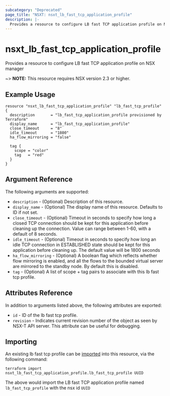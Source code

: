 ```yaml
---
subcategory: "Deprecated"
page_title: "NSXT: nsxt_lb_fast_tcp_application_profile"
description: |-
  Provides a resource to configure LB fast TCP application profile on NSX manager
---
```


# nsxt_lb_fast_tcp_application_profile

Provides a resource to configure LB fast TCP application profile on NSX manager

~> **NOTE:** This resource requires NSX version 2.3 or higher.

## Example Usage

```hcl
resource "nsxt_lb_fast_tcp_application_profile" "lb_fast_tcp_profile" {
  description       = "lb_fast_tcp_application_profile provisioned by Terraform"
  display_name      = "lb_fast_tcp_application_profile"
  close_timeout     = "8"
  idle_timeout      = "1800"
  ha_flow_mirroring = "false"

  tag {
    scope = "color"
    tag   = "red"
  }
}
```

## Argument Reference

The following arguments are supported:

* `description` - (Optional) Description of this resource.
* `display_name` - (Optional) The display name of this resource. Defaults to ID if not set.
* `close_timeout` - (Optional) Timeout in seconds to specify how long a closed TCP connection should be kept for this application before cleaning up the connection. Value can range between 1-60, with a default of 8 seconds.
* `idle_timeout` - (Optional) Timeout in seconds to specify how long an idle TCP connection in ESTABLISHED state should be kept for this application before cleaning up. The default value will be 1800 seconds
* `ha_flow_mirroring` - (Optional) A boolean flag which reflects whether flow mirroring is enabled, and all the flows to the bounded virtual server are mirrored to the standby node. By default this is disabled.
* `tag` - (Optional) A list of scope + tag pairs to associate with this lb fast tcp profile.

## Attributes Reference

In addition to arguments listed above, the following attributes are exported:

* `id` - ID of the lb fast tcp profile.
* `revision` - Indicates current revision number of the object as seen by NSX-T API server. This attribute can be useful for debugging.

## Importing

An existing lb fast tcp profile can be [imported][docs-import] into this resource, via the following command:

[docs-import]: https://developer.hashicorp.com/terraform/cli/import

```shell
terraform import nsxt_lb_fast_tcp_application_profile.lb_fast_tcp_profile UUID
```

The above would import the LB fast TCP application profile named `lb_fast_tcp_profile` with the nsx id `UUID`

